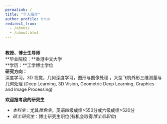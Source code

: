 ```yaml
---
permalink: /
title: "个人简介"
author_profile: true
redirect_from: 
  - /about/
  - /about.html
---
```

\
    **教授、博士生导师** \
    **毕业院校：**香港中文大学\
    **学历：**工学博士学位\
    **研究方向：**\
    深度学习，3D 视觉，几何深度学习，图形与图像处理 ，大型飞机外形三维测量与几何处理
(Deep Learning, 3D Vision, Geometric Deep Learning, Graphics and Image Processing)

**欢迎报考我的研究生**
- *本科生*：尤其*推免生*，英语四级成绩>550分或六级成绩>520分
- *硕士研究生*：博士研究生职位(有机会取得*博士后职位*)



